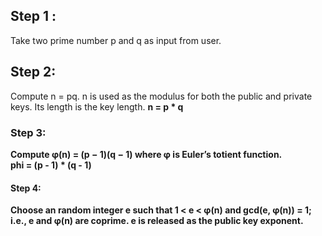 <h2>Step 1 :</h1>
Take two prime number p and q as input from user.
<h2>Step 2:</h2>
Compute n = pq. n is used as the modulus for both the public and private keys. Its length is the key length.
<b>n = p * q

<h3>Step 3:</h3>
Compute φ(n) = (p − 1)(q − 1) where φ is Euler’s totient function.
<br>phi = (p - 1) * (q - 1)
<h4>Step 4:</h4>
Choose an random integer e such that 1 < e < φ(n) and gcd(e, φ(n)) = 1; i.e., e and φ(n) are coprime. e is released as the public key exponent.
